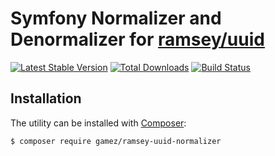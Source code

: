 # Symfony Normalizer and Denormalizer for [ramsey/uuid](https://github.com/ramsey/uuid)

[![Latest Stable Version](https://poser.pugx.org/gamez/ramsey-uuid-normalizer/v/stable)](https://packagist.org/packages/gamez/ramsey-uuid-normalizer)
[![Total Downloads](https://poser.pugx.org/gamez/ramsey-uuid-normalizer/downloads)](https://packagist.org/packages/gamez/ramsey-uuid-normalizer)
[![Build Status](https://travis-ci.org/jeromegamez/ramsey-uuid-normalizer.svg?branch=master)](https://travis-ci.org/jeromegamez/ramsey-uuid-normalizer)

## Installation

The utility can be installed with [Composer]:

```bash
$ composer require gamez/ramsey-uuid-normalizer
```

[Composer]: https://getcomposer.org
